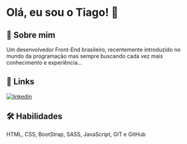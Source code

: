 
# Olá, eu sou o Tiago! 👋


## 🚀 Sobre mim
Um desenvolvedor Front-End brasileiro, recentemente introduzido no mundo da programação mas sempre buscando cada vez mais conhecimento e experiência...


## 🔗 Links
[![linkedin](https://img.shields.io/badge/linkedin-0A66C2?style=for-the-badge&logo=linkedin&logoColor=white)](https://www.linkedin.com/in/tiagoh671)


## 🛠 Habilidades
HTML, CSS, BootStrap, SASS, JavaScript, GIT e GitHub
